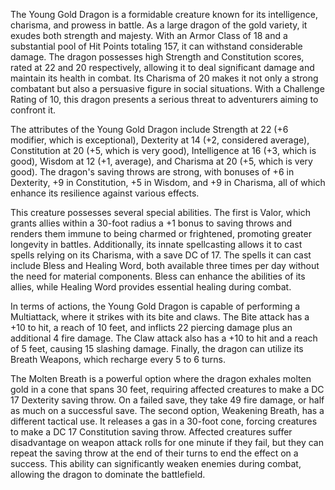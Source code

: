 The Young Gold Dragon is a formidable creature known for its intelligence, charisma, and prowess in battle. As a large dragon of the gold variety, it exudes both strength and majesty. With an Armor Class of 18 and a substantial pool of Hit Points totaling 157, it can withstand considerable damage. The dragon possesses high Strength and Constitution scores, rated at 22 and 20 respectively, allowing it to deal significant damage and maintain its health in combat. Its Charisma of 20 makes it not only a strong combatant but also a persuasive figure in social situations. With a Challenge Rating of 10, this dragon presents a serious threat to adventurers aiming to confront it.

The attributes of the Young Gold Dragon include Strength at 22 (+6 modifier, which is exceptional), Dexterity at 14 (+2, considered average), Constitution at 20 (+5, which is very good), Intelligence at 16 (+3, which is good), Wisdom at 12 (+1, average), and Charisma at 20 (+5, which is very good). The dragon's saving throws are strong, with bonuses of +6 in Dexterity, +9 in Constitution, +5 in Wisdom, and +9 in Charisma, all of which enhance its resilience against various effects.

This creature possesses several special abilities. The first is Valor, which grants allies within a 30-foot radius a +1 bonus to saving throws and renders them immune to being charmed or frightened, promoting greater longevity in battles. Additionally, its innate spellcasting allows it to cast spells relying on its Charisma, with a save DC of 17. The spells it can cast include Bless and Healing Word, both available three times per day without the need for material components. Bless can enhance the abilities of its allies, while Healing Word provides essential healing during combat.

In terms of actions, the Young Gold Dragon is capable of performing a Multiattack, where it strikes with its bite and claws. The Bite attack has a +10 to hit, a reach of 10 feet, and inflicts 22 piercing damage plus an additional 4 fire damage. The Claw attack also has a +10 to hit and a reach of 5 feet, causing 15 slashing damage. Finally, the dragon can utilize its Breath Weapons, which recharge every 5 to 6 turns. 

The Molten Breath is a powerful option where the dragon exhales molten gold in a cone that spans 30 feet, requiring affected creatures to make a DC 17 Dexterity saving throw. On a failed save, they take 49 fire damage, or half as much on a successful save. The second option, Weakening Breath, has a different tactical use. It releases a gas in a 30-foot cone, forcing creatures to make a DC 17 Constitution saving throw. Affected creatures suffer disadvantage on weapon attack rolls for one minute if they fail, but they can repeat the saving throw at the end of their turns to end the effect on a success. This ability can significantly weaken enemies during combat, allowing the dragon to dominate the battlefield.